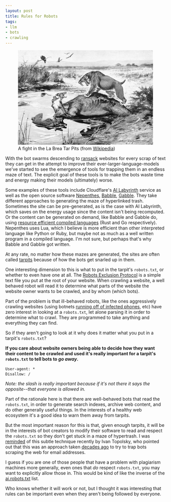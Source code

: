 ```yaml
---
layout: post
title: Rules for Robots
tags:
- llm
- bots
- crawling
---
```


<figure>

<a href="https://commons.wikimedia.org/wiki/File:Smilodon_and_Canis_dirus.jpg">
  <img class="img-fluid" src="/images/tarpit.jpg">
</a>

<figcaption>
  A fight in the La Brea Tar Pits (from <a href="https://commons.wikimedia.org/wiki/File:Smilodon_and_Canis_dirus.jpg">Wikipedia</a>)
</figcaption>

</figure>

With the bot swarms descending to [ransack] websites for every scrap of text they can get in the attempt to improve their ever-larger-language-models we've started to see the emergence of tools for trapping them in an endless maze of text. The explicit goal of these tools is to make the bots waste time and energy making their models (ultimately) worse.

Some examples of these tools include Cloudflare's [AI Labyrinth] service as well as the open source software [Nepenthes], [Babble], [Gabble]. They take different approaches to generating the maze of hyperlinked trash. Sometimes the site can be pre-generated, as is the case with AI Labyrinth, which saves on the energy usage since the content isn't being recomputed. Or the content can be generated on demand, like Babble and Gabble do, using [resource efficient compiled languages] (Rust and Go respectively). Nepenthes uses Lua, which I believe is more efficient than other interpreted language like Python or Ruby, but maybe not as much as a well written program in a compiled language. I'm not sure, but perhaps that's why Babble and Gabble got written.

At any rate, no matter how these mazes are generated, the sites are often called [tarpits] because of how the bots get snarled up in them.

One interesting dimension to this is what to put in the tarpit's `robots.txt`, or whether to even have one at all. The [Robots Exclusion Protocol](https://en.wikipedia.org/wiki/Robots.txt) is a simple text file you put at the root of your website. When crawling a website, a well behaved robot will read it to determine what parts of the website the website owner wants to be crawled, and by whom (which bots).

Part of the problem is that ill-behaved robots, like the ones aggressively crawling websites (using botnets [running off of infected phones], etc) have zero interest in looking at a `robots.txt`, let alone parsing it in order to determine what to crawl. They are programmed to take anything and everything they can find.

So if they aren't going to look at it why does it matter what you put in a tarpit's `robots.txt`?

**If you care about website owners being able to decide how they want their content to be crawled and used it's really important for a tarpit's `robots.txt` to tell bots to *go away*.**

```text
User-agent: *
Disallow: /
```

*Note: the slash is really important because if it's not there it says the opposite--that everyone is allowed in.*

Part of the rationale here is that there are well-behaved bots that read the `robots.txt`, in order to generate search indexes, archive web content, and do other generally useful things. In the interests of a healthy web ecosystem it's a good idea to warn them away from tarpits.

But the most important reason for this is that, given enough tarpits, it will be in the interests of bot creators to modify their software to read and respect the `robots.txt` so they don't get stuck in a maze of hypertrash. I was [reminded] of this subtle technique recently by Ivan Topolsky, who pointed out that this was an approach taken [decades ago] to try to trap bots scraping the web for email addresses.


I guess if you are one of those people that have a problem with plagiarism machines more generally, even ones that *do* respect `robots.txt`, you may want to explicitly allow those in. This would be kind of like the inverse of the [ai.robots.txt] list.

Who knows whether it will work or not, but I thought it was interesting that rules can be important even when they aren't being followed by everyone.

[ransack]: https://diff.wikimedia.org/2025/04/01/how-crawlers-impact-the-operations-of-the-wikimedia-projects/
[AI Labyrinth]: https://blog.cloudflare.com/ai-labyrinth/
[Nepenthes]: https://zadzmo.org/code/nepenthes/
[Babble]: https://git.jsbarretto.com/zesterer/babble
[Gabble]: https://codeberg.org/reed/gabble
[running off of infected phones]: https://jan.wildeboer.net/2025/02/Blocking-Stealthy-Botnets/
[resource efficient compiled languages]: https://greenlab.di.uminho.pt/wp-content/uploads/2017/10/sleFinal.pdf
[reminded]: https://mstdn.science/@dryak/114541881600634649
[tarpits]: https://arstechnica.com/tech-policy/2025/01/ai-haters-build-tarpits-to-trap-and-trick-ai-scrapers-that-ignore-robots-txt/
[decades ago]: https://www.virusbulletin.com/virusbulletin/2007/09/fighting-spam-using-tar-pits/
[me]: https://inkdroid.org/robots.txt
[ai.robots.txt]: https://github.com/ai-robots-txt/ai.robots.txt#readme
